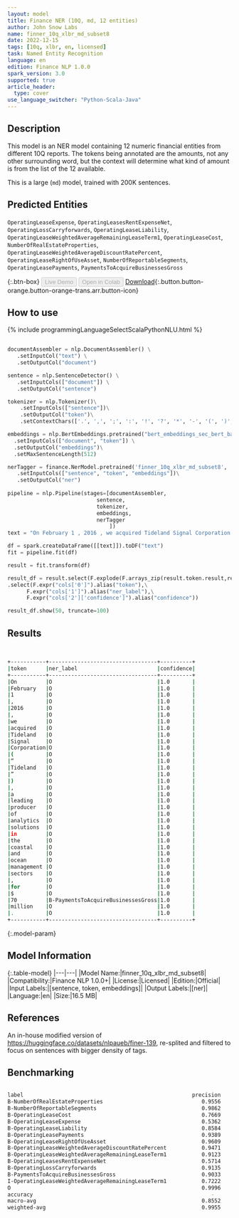 ```yaml
---
layout: model
title: Finance NER (10Q, md, 12 entities)
author: John Snow Labs
name: finner_10q_xlbr_md_subset8
date: 2022-12-15
tags: [10q, xlbr, en, licensed]
task: Named Entity Recognition
language: en
edition: Finance NLP 1.0.0
spark_version: 3.0
supported: true
article_header:
  type: cover
use_language_switcher: "Python-Scala-Java"
---
```


## Description

This model is an NER model containing 12 numeric financial entities from different 10Q reports. The tokens being annotated are the amounts, not any other surrounding word, but the context will determine what kind of amount is from the list of the 12 available.

This is a large (`md`) model, trained with 200K sentences.

## Predicted Entities

`OperatingLeaseExpense`, `OperatingLeasesRentExpenseNet`, `OperatingLossCarryforwards`, `OperatingLeaseLiability`, `OperatingLeaseWeightedAverageRemainingLeaseTerm1`, `OperatingLeaseCost`, `NumberOfRealEstateProperties`, `OperatingLeaseWeightedAverageDiscountRatePercent`, `OperatingLeaseRightOfUseAsset`, `NumberOfReportableSegments`, `OperatingLeasePayments`, `PaymentsToAcquireBusinessesGross`

{:.btn-box}
<button class="button button-orange" disabled>Live Demo</button>
<button class="button button-orange" disabled>Open in Colab</button>
[Download](https://s3.amazonaws.com/auxdata.johnsnowlabs.com/finance/models/finner_10q_xlbr_md_subset8_en_1.0.0_3.0_1671081323136.zip){:.button.button-orange.button-orange-trans.arr.button-icon}

## How to use



<div class="tabs-box" markdown="1">
{% include programmingLanguageSelectScalaPythonNLU.html %}

```python
 
documentAssembler = nlp.DocumentAssembler() \
   .setInputCol("text") \
   .setOutputCol("document")

sentence = nlp.SentenceDetector() \
   .setInputCols(["document"]) \
   .setOutputCol("sentence") 

tokenizer = nlp.Tokenizer()\
    .setInputCols(["sentence"])\
    .setOutputCol("token")\
    .setContextChars(['.', ',', ';', ':', '!', '?', '*', '-', '(', ')', '”', '’', '$','€'])

embeddings = nlp.BertEmbeddings.pretrained("bert_embeddings_sec_bert_base","en") \
  .setInputCols(["document", "token"]) \
  .setOutputCol("embeddings")\
  .setMaxSentenceLength(512)

nerTagger = finance.NerModel.pretrained('finner_10q_xlbr_md_subset8', 'en', 'finance/models')\
   .setInputCols(["sentence", "token", "embeddings"])\
   .setOutputCol("ner")
              
pipeline = nlp.Pipeline(stages=[documentAssembler,
                            sentence,
                            tokenizer,
                            embeddings,
                            nerTagger
                                ])
text = "On February 1 , 2016 , we acquired Tideland Signal Corporation ( “ Tideland ” ) , a leading producer of analytics solutions in the coastal and ocean management sectors , for $ 70 million .  "

df = spark.createDataFrame([[text]]).toDF("text")
fit = pipeline.fit(df)

result = fit.transform(df)

result_df = result.select(F.explode(F.arrays_zip(result.token.result,result.ner.result, result.ner.metadata)).alias("cols"))\
.select(F.expr("cols['0']").alias("token"),\
      F.expr("cols['1']").alias("ner_label"),\
      F.expr("cols['2']['confidence']").alias("confidence"))

result_df.show(50, truncate=100)
```

</div>

## Results

```bash


+-----------+----------------------------------+----------+
|token      |ner_label                         |confidence|
+-----------+----------------------------------+----------+
|On         |O                                 |1.0       |
|February   |O                                 |1.0       |
|1          |O                                 |1.0       |
|,          |O                                 |1.0       |
|2016       |O                                 |1.0       |
|,          |O                                 |1.0       |
|we         |O                                 |1.0       |
|acquired   |O                                 |1.0       |
|Tideland   |O                                 |1.0       |
|Signal     |O                                 |1.0       |
|Corporation|O                                 |1.0       |
|(          |O                                 |1.0       |
|“          |O                                 |1.0       |
|Tideland   |O                                 |1.0       |
|”          |O                                 |1.0       |
|)          |O                                 |1.0       |
|,          |O                                 |1.0       |
|a          |O                                 |1.0       |
|leading    |O                                 |1.0       |
|producer   |O                                 |1.0       |
|of         |O                                 |1.0       |
|analytics  |O                                 |1.0       |
|solutions  |O                                 |1.0       |
|in         |O                                 |1.0       |
|the        |O                                 |1.0       |
|coastal    |O                                 |1.0       |
|and        |O                                 |1.0       |
|ocean      |O                                 |1.0       |
|management |O                                 |1.0       |
|sectors    |O                                 |1.0       |
|,          |O                                 |1.0       |
|for        |O                                 |1.0       |
|$          |O                                 |1.0       |
|70         |B-PaymentsToAcquireBusinessesGross|1.0       |
|million    |O                                 |1.0       |
|.          |O                                 |1.0       |
+-----------+----------------------------------+----------+


```

{:.model-param}
## Model Information

{:.table-model}
|---|---|
|Model Name:|finner_10q_xlbr_md_subset8|
|Compatibility:|Finance NLP 1.0.0+|
|License:|Licensed|
|Edition:|Official|
|Input Labels:|[sentence, token, embeddings]|
|Output Labels:|[ner]|
|Language:|en|
|Size:|16.5 MB|

## References

An in-house modified version of https://huggingface.co/datasets/nlpaueb/finer-139, re-splited and filtered to focus on sentences with bigger density of tags.

## Benchmarking

```bash

label                                                     precision    recall  f1-score   support                                                
B-NumberOfRealEstateProperties                               0.9556    0.9894    0.9722       283
B-NumberOfReportableSegments                                 0.9862    0.9984    0.9923       645
B-OperatingLeaseCost                                         0.7669    0.6793    0.7205       184
B-OperatingLeaseExpense                                      0.5362    0.1979    0.2891       187
B-OperatingLeaseLiability                                    0.8584    0.9597    0.9062       695
B-OperatingLeasePayments                                     0.9389    1.0000    0.9685       169
B-OperatingLeaseRightOfUseAsset                              0.9609    0.9022    0.9306       818
B-OperatingLeaseWeightedAverageDiscountRatePercent           0.9471    0.9801    0.9633       201
B-OperatingLeaseWeightedAverageRemainingLeaseTerm1           0.9123    0.9905    0.9498       210
B-OperatingLeasesRentExpenseNet                              0.5714    0.9346    0.7092       214
B-OperatingLossCarryforwards                                 0.9135    1.0000    0.9548       169
B-PaymentsToAcquireBusinessesGross                           0.9033    0.9972    0.9479       356
I-OperatingLeaseWeightedAverageRemainingLeaseTerm1           0.7222    0.8125    0.7647        16
O                                                            0.9996    0.9984    0.9990    109729
accuracy                                                        -          -     0.9954    113876
macro-avg                                                    0.8552    0.8886    0.8620    113876
weighted-avg                                                 0.9955    0.9954    0.9952    113876
```